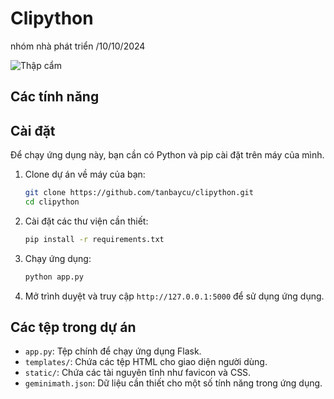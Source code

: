 # Clipython
nhóm nhà phát triển /10/10/2024

![Thập cẩm](https://i.postimg.cc/KvxwLBK4/z5922252065896-b194189f1c32d03d9cfaba3f7dc3b358.jpg)

## Các tính năng

## Cài đặt

Để chạy ứng dụng này, bạn cần có Python và pip cài đặt trên máy của mình.

1. Clone dự án về máy của bạn:
    ```bash
    git clone https://github.com/tanbaycu/clipython.git
    cd clipython
    ```

2. Cài đặt các thư viện cần thiết:
    ```bash
    pip install -r requirements.txt
    ```

3. Chạy ứng dụng:
    ```bash
    python app.py
    ```

4. Mở trình duyệt và truy cập `http://127.0.0.1:5000` để sử dụng ứng dụng.

## Các tệp trong dự án

- `app.py`: Tệp chính để chạy ứng dụng Flask.
- `templates/`: Chứa các tệp HTML cho giao diện người dùng.
- `static/`: Chứa các tài nguyên tĩnh như favicon và CSS.
- `geminimath.json`: Dữ liệu cần thiết cho một số tính năng trong ứng dụng.
